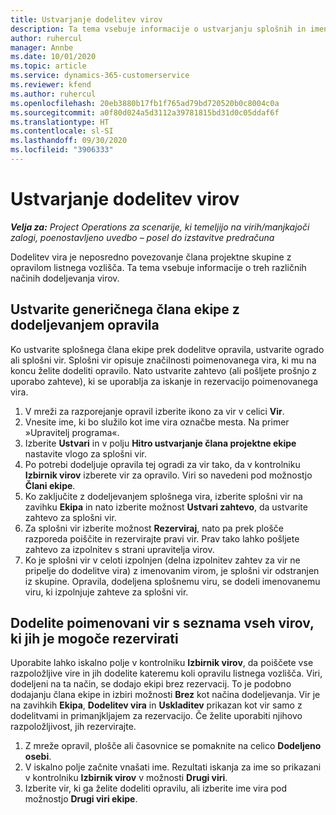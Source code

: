 ```yaml
---
title: Ustvarjanje dodelitev virov
description: Ta tema vsebuje informacije o ustvarjanju splošnih in imenovanih dodelitev virov.
author: ruhercul
manager: Annbe
ms.date: 10/01/2020
ms.topic: article
ms.service: dynamics-365-customerservice
ms.reviewer: kfend
ms.author: ruhercul
ms.openlocfilehash: 20eb3880b17fb1f765ad79bd720520b0c8004c0a
ms.sourcegitcommit: a0f80d024a5d3112a39781815bd31d0c05ddaf6f
ms.translationtype: HT
ms.contentlocale: sl-SI
ms.lasthandoff: 09/30/2020
ms.locfileid: "3906333"
---
```

# <a name="create-resource-assignments"></a>Ustvarjanje dodelitev virov

_**Velja za:** Project Operations za scenarije, ki temeljijo na virih/manjkajoči zalogi, poenostavljeno uvedbo – posel do izstavitve predračuna_


Dodelitev vira je neposredno povezovanje člana projektne skupine z opravilom listnega vozlišča. Ta tema vsebuje informacije o treh različnih načinih dodeljevanja virov.

## <a name="create-a-generic-team-member-through-task-assignment"></a>Ustvarite generičnega člana ekipe z dodeljevanjem opravila


Ko ustvarite splošnega člana ekipe prek dodelitve opravila, ustvarite ogrado ali splošni vir. Splošni vir opisuje značilnosti poimenovanega vira, ki mu na koncu želite dodeliti opravilo. Nato ustvarite zahtevo (ali pošljete prošnjo z uporabo zahteve), ki se uporablja za iskanje in rezervacijo poimenovanega vira.

1. V mreži za razporejanje opravil izberite ikono za vir v celici **Vir**.
2. Vnesite ime, ki bo služilo kot ime vira označbe mesta. Na primer »Upravitelj programa«.
3. Izberite **Ustvari** in v polju **Hitro ustvarjanje člana projektne ekipe** nastavite vlogo za splošni vir.
4. Po potrebi dodeljuje opravila tej ogradi za vir tako, da v kontrolniku **Izbirnik virov** izberete vir za opravilo. Viri so navedeni pod možnostjo **Člani ekipe**.
5. Ko zaključite z dodeljevanjem splošnega vira, izberite splošni vir na zavihku **Ekipa** in nato izberite možnost **Ustvari zahtevo**, da ustvarite zahtevo za splošni vir.
6. Za splošni vir izberite možnost **Rezerviraj**, nato pa prek plošče razporeda poiščite in rezervirajte pravi vir. Prav tako lahko pošljete zahtevo za izpolnitev s strani upravitelja virov.
7. Ko je splošni vir v celoti izpolnjen (delna izpolnitev zahtev za vir ne pripelje do dodelitve vira) z imenovanim virom, je splošni vir odstranjen iz skupine. Opravila, dodeljena splošnemu viru, se dodeli imenovanemu viru, ki izpolnjuje zahteve za splošni vir.

## <a name="assign-a-named-resource-from-the-list-of-all-bookable-resources"></a>Dodelite poimenovani vir s seznama vseh virov, ki jih je mogoče rezervirati

Uporabite lahko iskalno polje v kontrolniku **Izbirnik virov**, da poiščete vse razpoložljive vire in jih dodelite kateremu koli opravilu listnega vozlišča. Viri, dodeljeni na ta način, se dodajo ekipi brez rezervacij. To je podobno dodajanju člana ekipe in izbiri možnosti **Brez** kot načina dodeljevanja. Vir je na zavihkih **Ekipa**, **Dodelitev vira** in **Uskladitev** prikazan kot vir samo z dodelitvami in primanjkljajem za rezervacijo. Če želite uporabiti njihovo razpoložljivost, jih rezervirajte.

1. Z mreže opravil, plošče ali časovnice se pomaknite na celico **Dodeljeno osebi**.
2. V iskalno polje začnite vnašati ime. Rezultati iskanja za ime so prikazani v kontrolniku **Izbirnik virov** v možnosti **Drugi viri**.
3. Izberite vir, ki ga želite dodeliti opravilu, ali izberite ime vira pod možnostjo **Drugi viri ekipe**.
